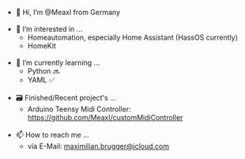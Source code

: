 - 👋 Hi, I’m @Meaxl from Germany  
&nbsp;
&nbsp;
- 👀 I’m interested in ...
    - Homeautomation, especially Home Assistant (HassOS currently)
    - HomeKit  
&nbsp;
&nbsp;
- 🌱 I’m currently learning ...
    - Python 🔜
    - YAML ✅  
&nbsp;
&nbsp;
- 🗃 Finished/Recent project's ...
    - Arduino Teensy Midi Controller: https://github.com/Meaxl/customMidiController  
&nbsp;
&nbsp;
- 📫 How to reach me ...
    - via E-Mail: maximilian.brugger@icloud.com  
<!---
Meaxl/Meaxl is a ✨ special ✨ repository because its `README.md` (this file) appears on your GitHub profile.
You can click the Preview link to take a look at your changes.
--->
